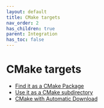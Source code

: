 ```yaml
---
layout: default
title: CMake targets
nav_order: 2
has_children: true
parent: Integration
has_toc: false
---
```

# CMake targets


- [Find it as a CMake Package](cmake-targets/find-it-as-a-cmake-package.md)
- [Use it as a CMake subdirectory](cmake-targets/use-it-as-a-cmake-subdirectory.md)
- [CMake with Automatic Download](cmake-targets/cmake-with-automatic-download.md)


<!-- Generated with mdsplit: https://github.com/alandefreitas/mdsplit -->
